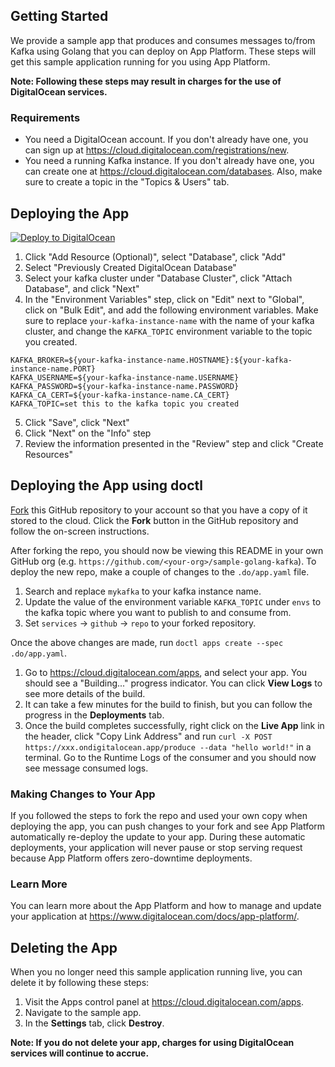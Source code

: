 ## Getting Started

We provide a sample app that produces and consumes messages to/from Kafka using Golang that you can deploy on App Platform. These steps will get this sample application running for you using App Platform.

**Note: Following these steps may result in charges for the use of DigitalOcean services.**

### Requirements

* You need a DigitalOcean account. If you don't already have one, you can sign up at https://cloud.digitalocean.com/registrations/new.
* You need a running Kafka instance. If you don't already have one, you can create one at https://cloud.digitalocean.com/databases. Also, make sure to create a topic in the "Topics & Users" tab.

## Deploying the App

[![Deploy to DigitalOcean](https://www.deploytodo.com/do-btn-blue.svg)](https://cloud.digitalocean.com/apps/new?repo=https://github.com/digitalocean/sample-golang-kafka/tree/main)

1. Click "Add Resource (Optional)", select "Database", click "Add"
2. Select "Previously Created DigitalOcean Database"
3. Select your kafka cluster under "Database Cluster", click "Attach Database", and click "Next"
4. In the "Environment Variables" step, click on "Edit" next to "Global", click on "Bulk Edit", and add the following environment variables. Make sure to replace `your-kafka-instance-name` with the name of your kafka cluster, and change the `KAFKA_TOPIC` environment variable to the topic you created.
```
KAFKA_BROKER=${your-kafka-instance-name.HOSTNAME}:${your-kafka-instance-name.PORT}
KAFKA_USERNAME=${your-kafka-instance-name.USERNAME}
KAFKA_PASSWORD=${your-kafka-instance-name.PASSWORD}
KAFKA_CA_CERT=${your-kafka-instance-name.CA_CERT}
KAFKA_TOPIC=set this to the kafka topic you created
```
5. Click "Save", click "Next"
6. Click "Next" on the "Info" step
7. Review the information presented in the "Review" step and click "Create Resources"

## Deploying the App using doctl

[Fork](https://docs.github.com/en/github/getting-started-with-github/fork-a-repo) this GitHub repository to your account so that you have a copy of it stored to the cloud. Click the **Fork** button in the GitHub repository and follow the on-screen instructions.

After forking the repo, you should now be viewing this README in your own GitHub org (e.g. `https://github.com/<your-org>/sample-golang-kafka`). To deploy the new repo, make a couple of changes to the `.do/app.yaml` file.

1. Search and replace `mykafka` to your kafka instance name.
2. Update the value of the environment variable `KAFKA_TOPIC` under `envs` to the kafka topic where you want to publish to and consume from.
3. Set `services` -> `github` -> `repo` to your forked repository.

Once the above changes are made, run `doctl apps create --spec .do/app.yaml`.

1. Go to https://cloud.digitalocean.com/apps, and select your app. You should see a "Building..." progress indicator. You can click **View Logs** to see more details of the build.
1. It can take a few minutes for the build to finish, but you can follow the progress in the **Deployments** tab.
1. Once the build completes successfully, right click on the **Live App** link in the header, click "Copy Link Address" and run `curl -X POST https://xxx.ondigitalocean.app/produce --data "hello world!"` in a terminal. Go to the Runtime Logs of the consumer and you should now see message consumed logs.

### Making Changes to Your App

If you followed the steps to fork the repo and used your own copy when deploying the app, you can push changes to your fork and see App Platform automatically re-deploy the update to your app. During these automatic deployments, your application will never pause or stop serving request because App Platform offers zero-downtime deployments.

### Learn More

You can learn more about the App Platform and how to manage and update your application at https://www.digitalocean.com/docs/app-platform/.

## Deleting the App

When you no longer need this sample application running live, you can delete it by following these steps:
1. Visit the Apps control panel at https://cloud.digitalocean.com/apps.
2. Navigate to the sample app.
3. In the **Settings** tab, click **Destroy**.

**Note: If you do not delete your app, charges for using DigitalOcean services will continue to accrue.**

